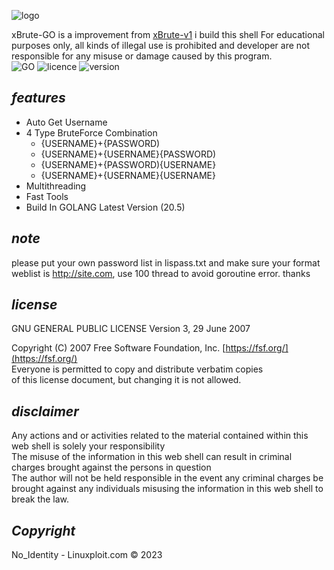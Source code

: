 ![logo](https://raw.githubusercontent.com/yon3zu/xBrute-GO/main/xbrutego.png)

xBrute-GO is a improvement from [xBrute-v1](https://github.com/yon3zu/xbrute-v1) i build this shell For educational purposes only, all kinds of illegal use is prohibited and developer are not responsible for any misuse or damage caused by this program.<br/>
![GO](https://img.shields.io/badge/GO-20.5-bf616a?style=flat-square)
![licence](https://img.shields.io/badge/LICENE-GPL3.0-ebcb8b?style=flat-square)
![version](https://img.shields.io/badge/VERSION-1.2.1-a3be8c?style=flat-square)

## _features_

- Auto Get Username
- 4 Type BruteForce Combination
  - {USERNAME}+{PASSWORD)
  - {USERNAME}+{USERNAME}{PASSWORD)
  - {USERNAME}+{PASSWORD){USERNAME}
  - {USERNAME}+{USERNAME}{USERNAME}
- Multithreading
- Fast Tools
- Build In GOLANG Latest Version (20.5)

## _note_
please put your own password list in lispass.txt and make sure your format weblist is http://site.com, use 100 thread to avoid goroutine error. thanks

## _license_

GNU GENERAL PUBLIC LICENSE
Version 3, 29 June 2007

 Copyright (C) 2007 Free Software Foundation, Inc. [https://fsf.org/](https://fsf.org/)<br>
 Everyone is permitted to copy and distribute verbatim copies<br>
 of this license document, but changing it is not allowed.

## _disclaimer_

Any actions and or activities related to the material contained within this web shell is solely your responsibility<br/>
The misuse of the information in this web shell can result in criminal charges brought against the persons in question<br/>
The author will not be held responsible in the event any criminal charges be brought against any individuals misusing the information in this web shell to break the law.

## _Copyright_
No_Identity - Linuxploit.com &copy; 2023
